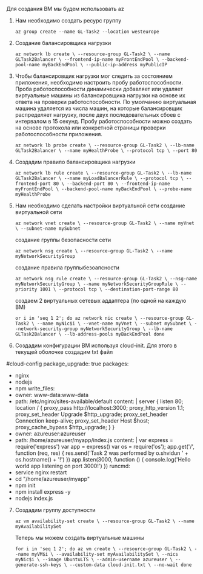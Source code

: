 Для создания ВМ мы будем использовать az
1. Нам необходимо создать ресурс группу

	`az group create --name GL-Task2 --location westeurope`
	
	
2. Создание балансировщика нагрузки
	
	`az network lb create \
		--resource-group GL-Task2 \
		--name GLTask2Balancer \
		--frontend-ip-name myFrontEndPool \
		--backend-pool-name myBackEndPool \
		--public-ip-address myPublicIP`
		
3. Чтобы балансировщик нагрузки мог следить за состоянием приложения, необходимо настроить пробу работоспособности. Проба работоспособности динамически добавляет или удаляет виртуальные машины из балансировщика нагрузки на основе их ответа на проверки работоспособности. По умолчанию виртуальная машина удаляется из числа машин, на которые балансировщик распределяет нагрузку, после двух последовательных сбоев с интервалом в 15 секунд. Пробу работоспособности можно создать на основе протокола или конкретной страницы проверки работоспособности приложения.
	
	`az network lb probe create \
		--resource-group GL-Task2 \
		--lb-name GLTask2Balancer \
		--name myHealthProbe \
		--protocol tcp \
		--port 80`
		
4. Создадим правило балансировщика нагрузки
	
	`az network lb rule create \
		--resource-group GL-Task2 \
		--lb-name GLTask2Balancer \
		--name myLoadBalancerRule \
		--protocol tcp \
		--frontend-port 80 \
		--backend-port 80 \
		--frontend-ip-name myFrontEndPool \
		--backend-pool-name myBackEndPool \
		--probe-name myHealthProbe`
		
5. Нам необходимо сделать настройки виртуальной сети
	создание виртуальной сети
	
	`az network vnet create \
		--resource-group GL-Task2 \
		--name myVnet \
		--subnet-name mySubnet`
		
	создание группы безопасности сети
	
	`az network nsg create \
		--resource-group GL-Task2 \
		--name myNetworkSecurityGroup`
	
	создание правила группыбезоапсности
	
	`az network nsg rule create \
		--resource-group GL-Task2 \
		--nsg-name myNetworkSecurityGroup \
		--name myNetworkSecurityGroupRule \
		--priority 1001 \
		--protocol tcp \
		--destination-port-range 80`
		
	создаем 2 виртуальных сетевых аддаптера (по одной на каждую ВМ)	
	
	`or i in 'seq 1 2'; do
		az network nic create \
			--resource-group GL-Task2 \
			--name myNic$i \
			--vnet-name myVnet \
			--subnet mySubnet \
			--network-security-group myNetworkSecurityGroup \
			--lb-name GLTask2Balancer \
			--lb-address-pools myBackEndPool
	done`
	
6. Создадим конфигурации ВМ используя cloud-init. Для этого в текущей оболочке создадим txt файл

#cloud-config
package_upgrade: true
packages:
  - nginx
  - nodejs
  - npm
write_files:
  - owner: www-data:www-data
  - path: /etc/nginx/sites-available/default
    content: |
      server {
        listen 80;
        location / {
          proxy_pass http://localhost:3000;
          proxy_http_version 1.1;
          proxy_set_header Upgrade $http_upgrade;
          proxy_set_header Connection keep-alive;
          proxy_set_header Host $host;
          proxy_cache_bypass $http_upgrade;
        }
      }
  - owner: azureuser:azureuser
  - path: /home/azureuser/myapp/index.js
    content: |
      var express = require('express')
      var app = express()
      var os = require('os');
      app.get('/', function (req, res) {
        res.send('Task 2 was performed by o.shvidun  ' + os.hostname() + '!')
      })
      app.listen(3000, function () {
        console.log('Hello world app listening on port 3000!')
      })
runcmd:
  - service nginx restart
  - cd "/home/azureuser/myapp"
  - npm init
  - npm install express -y
  - nodejs index.js
  
 7. Создадим группу доступности
 
	`az vm availability-set create \
		--resource-group GL-Task2 \
		--name myAvailabilitySet`
		
	Теперь мы можем создать виртуальные машины
	
	`for i in 'seq 1 2'; do
		az vm create \
			--resource-group GL-Task2 \
			--name myVM$i \
			--availability-set myAvailabilitySet \
			--nics myNic$i \
			--image UbuntuLTS \
			--admin-username azureuser \
			--generate-ssh-keys \
			--custom-data cloud-init.txt \
			--no-wait
	done`
